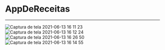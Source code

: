 # AppDeReceitas

---

![Captura de tela 2021-06-13 16 11 23](https://user-images.githubusercontent.com/65229051/121819683-d22ea400-cc64-11eb-9e89-b759244db314.png)
![Captura de tela 2021-06-13 16 12 24](https://user-images.githubusercontent.com/65229051/121819749-32254a80-cc65-11eb-8b7f-82861a5eb6f2.png)
![Captura de tela 2021-06-13 16 26 50](https://user-images.githubusercontent.com/65229051/121819783-6ac52400-cc65-11eb-9bc4-9f4451b88212.png)
![Captura de tela 2021-06-13 16 14 55](https://user-images.githubusercontent.com/65229051/121819757-3baeb280-cc65-11eb-8199-7ac8e760692c.png)

